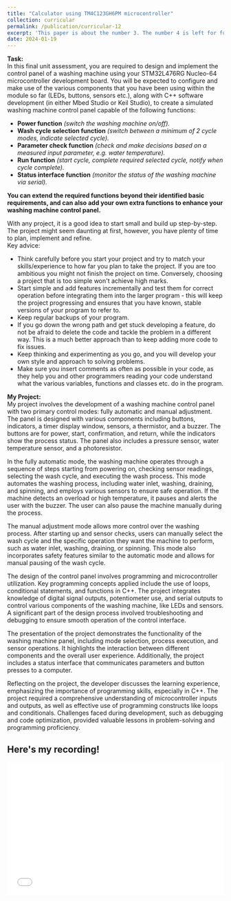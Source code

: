 ```yaml
---
title: "Calculator using TM4C123GH6PM microcontroller"
collection: curricular
permalink: /publication/curricular-12
excerpt: 'This paper is about the number 3. The number 4 is left for future work.'
date: 2024-01-19
---
```


**Task:**  
In this final unit assessment, you are required to design and implement the control panel of a washing machine using your STM32L476RG Nucleo-64 microcontroller development board. You will be expected to configure and make use of the various components that you have been using within the module so far (LEDs, buttons, sensors etc.), along with C++ software development (in either Mbed Studio or Keil Studio), to create a simulated washing machine control panel capable of the following functions: 
* **Power function** *(switch the washing machine on/off).*  
* **Wash cycle selection function** *(switch between a minimum of 2 cycle modes, indicate selected cycle).* 
* **Parameter check function** *(check and make decisions based on a measured input parameter, e.g. water temperature).*  
* **Run function** *(start cycle, complete required selected cycle, notify when cycle complete).* 
* **Status interface function** *(monitor the status of the washing machine via serial).*  

**You can extend the required functions beyond their identified basic requirements, and can also add your own extra functions to enhance your washing machine control panel.**  
 
With any project, it is a good idea to start small and build up step-by-step. The project might seem daunting at first, however, you have plenty of time to plan, implement and refine.  
Key advice: 
* Think carefully before you start your project and try to match your skills/experience to how far you plan to take the project. If you are too ambitious you might not finish the project on time. Conversely, choosing a project that is too simple won't achieve high marks. 
* Start simple and add features incrementally and test them for correct operation before integrating them into the larger program - this will keep the project progressing and ensures that you have known, stable versions of your program to refer to. 
* Keep regular backups of your program. 
* If you go down the wrong path and get stuck developing a feature, do not be afraid to delete the code and tackle the problem in a different way. This is a much better approach than to keep adding more code to fix issues. 
* Keep thinking and experimenting as you go, and you will develop your own style and approach to solving problems. 
* Make sure you insert comments as often as possible in your code, as they help you and other programmers reading your code understand what the various variables, functions and classes etc. do in the program.



**My Project:**  
My project involves the development of a washing machine control panel with two primary control modes: fully automatic and manual adjustment. The panel is designed with various components including buttons, indicators, a timer display window, sensors, a thermistor, and a buzzer. The buttons are for power, start, confirmation, and return, while the indicators show the process status. The panel also includes a pressure sensor, water temperature sensor, and a photoresistor.

In the fully automatic mode, the washing machine operates through a sequence of steps starting from powering on, checking sensor readings, selecting the wash cycle, and executing the wash process. This mode automates the washing process, including water inlet, washing, draining, and spinning, and employs various sensors to ensure safe operation. If the machine detects an overload or high temperature, it pauses and alerts the user with the buzzer. The user can also pause the machine manually during the process.

The manual adjustment mode allows more control over the washing process. After starting up and sensor checks, users can manually select the wash cycle and the specific operation they want the machine to perform, such as water inlet, washing, draining, or spinning. This mode also incorporates safety features similar to the automatic mode and allows for manual pausing of the wash cycle.

The design of the control panel involves programming and microcontroller utilization. Key programming concepts applied include the use of loops, conditional statements, and functions in C++. The project integrates knowledge of digital signal outputs, potentiometer use, and serial outputs to control various components of the washing machine, like LEDs and sensors. A significant part of the design process involved troubleshooting and debugging to ensure smooth operation of the control interface.

The presentation of the project demonstrates the functionality of the washing machine panel, including mode selection, process execution, and sensor operations. It highlights the interaction between different components and the overall user experience. Additionally, the project includes a status interface that communicates parameters and button presses to a computer.

Reflecting on the project, the developer discusses the learning experience, emphasizing the importance of programming skills, especially in C++. The project required a comprehensive understanding of microcontroller inputs and outputs, as well as effective use of programming constructs like loops and conditionals. Challenges faced during development, such as debugging and code optimization, provided valuable lessons in problem-solving and programming proficiency.

Here's my recording!
---

<div style="position: relative; padding-bottom: 56.25%; padding-top: 25px; height: 0;">
  <iframe src="//player.bilibili.com/player.html?bvid=BV19i4y1p7e8&page=1" style="position: absolute; top: 0; left: 0; width: 100%; height: 100%;" frameborder="0" allowfullscreen></iframe>
</div>
